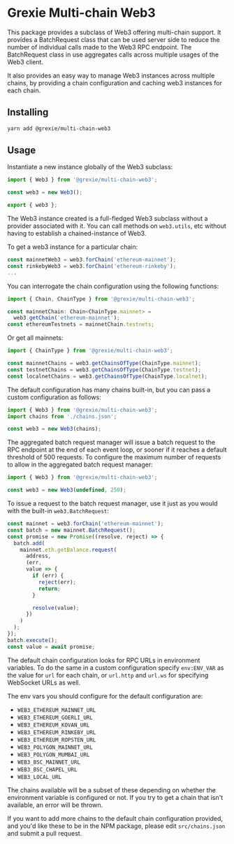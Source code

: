 # Grexie Multi-chain Web3

This package provides a subclass of Web3 offering multi-chain support. It provides a BatchRequest class that can be used server side to reduce the number of individual calls made to the Web3 RPC endpoint. The BatchRequest class in use aggregates calls across multiple usages of the Web3 client.

It also provides an easy way to manage Web3 instances across multiple chains, by providing a chain configuration and caching web3 instances for each chain.

## Installing

```bash
yarn add @grexie/multi-chain-web3
```

## Usage

Instantiate a new instance globally of the Web3 subclass:

```typescript
import { Web3 } from '@grexie/multi-chain-web3';

const web3 = new Web3();

export { web3 };
```

The Web3 instance created is a full-fledged Web3 subclass without a provider associated with it. You can call methods on `web3.utils`, etc without having to establish a chained-instance of Web3.

To get a web3 instance for a particular chain:

```typescript
const mainnetWeb3 = web3.forChain('ethereum-mainnet');
const rinkebyWeb3 = web3.forChain('ethereum-rinkeby');
...
```

You can interrogate the chain configuration using the following functions:

```typescript
import { Chain, ChainType } from '@grexie/multi-chain-web3';

const mainnetChain: Chain<ChainType.mainnet> =
  web3.getChain('ethereum-mainnet');
const ethereumTestnets = mainnetChain.testnets;
```

Or get all mainnets:

```typescript
import { ChainType } from '@grexie/multi-chain-web3';

const mainnetChains = web3.getChainsOfType(ChainType.mainnet);
const testnetChains = web3.getChainsOfType(ChainType.testnet);
const localnetChains = web3.getChainsOfType(ChainType.localnet);
```

The default configuration has many chains built-in, but you can pass a custom configuration as follows:

```typescript
import { Web3 } from '@grexie/multi-chain-web3';
import chains from './chains.json';

const web3 = new Web3(chains);
```

The aggregated batch request manager will issue a batch request to the RPC endpoint at the end of each event loop, or sooner if it reaches a default threshold of 500 requests. To configure the maximum number of requests to allow in the aggregated batch request manager:

```typescript
import { Web3 } from '@grexie/multi-chain-web3';

const web3 = new Web3(undefined, 250);
```

To issue a request to the batch request manager, use it just as you would with the built-in `web3.BatchRequest`:

```typescript
const mainnet = web3.forChain('ethereum-mainnet');
const batch = new mainnet.BatchRequest();
const promise = new Promise((resolve, reject) => {
  batch.add(
    mainnet.eth.getBalance.request(
      address,
      (err,
      value => {
        if (err) {
          reject(err);
          return;
        }

        resolve(value);
      })
    )
  );
});
batch.execute();
const value = await promise;
```

The default chain configuration looks for RPC URLs in environment variables. To do the same in a custom configuration specify `env:ENV_VAR` as the value for `url` for each chain, or `url.http` and `url.ws` for specifying WebSocket URLs as well.

The env vars you should configure for the default configuration are:

- `WEB3_ETHEREUM_MAINNET_URL`
- `WEB3_ETHEREUM_GOERLI_URL`
- `WEB3_ETHEREUM_KOVAN_URL`
- `WEB3_ETHEREUM_RINKEBY_URL`
- `WEB3_ETHEREUM_ROPSTEN_URL`
- `WEB3_POLYGON_MAINNET_URL`
- `WEB3_POLYGON_MUMBAI_URL`
- `WEB3_BSC_MAINNET_URL`
- `WEB3_BSC_CHAPEL_URL`
- `WEB3_LOCAL_URL`

The chains available will be a subset of these depending on whether the environment variable is configured or not. If you try to get a chain that isn't available, an error will be thrown.

If you want to add more chains to the default chain configuration provided, and you'd like these to be in the NPM package, please edit `src/chains.json` and submit a pull request.
